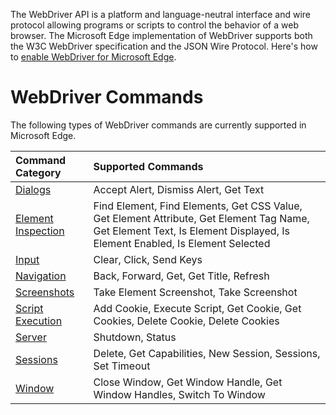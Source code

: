 The WebDriver API is a platform and language-neutral interface and wire protocol allowing programs or scripts to control
the behavior of a web browser. The Microsoft Edge implementation of WebDriver supports both the W3C WebDriver specification
and the JSON Wire Protocol. Here's how to [enable WebDriver for Microsoft Edge](https://msdn.microsoft.com/library/mt188085).

# WebDriver Commands
The following types of WebDriver commands are currently supported in Microsoft Edge.

| Command Category | Supported Commands |
| :--------------- | :------------------|
| [Dialogs](./dialogs/) | Accept Alert, Dismiss Alert, Get Text |
| [Element Inspection](./element-inspection/) | Find Element, Find Elements, Get CSS Value, Get Element Attribute, Get Element Tag Name, Get Element Text, Is Element Displayed, Is Element Enabled, Is Element Selected |
| [Input](./input/) | Clear, Click, Send Keys |
| [Navigation](./navigation/) | Back, Forward, Get, Get Title, Refresh |
| [Screenshots](./screenshots/) | Take Element Screenshot, Take Screenshot |
| [Script Execution](./script-execution/) | Add Cookie, Execute Script, Get Cookie, Get Cookies, Delete Cookie, Delete Cookies |
| [Server](./server/) | Shutdown, Status |
| [Sessions](./sessions/) | Delete, Get Capabilities, New Session, Sessions, Set Timeout |
| [Window](./window/) | Close Window, Get Window Handle, Get Window Handles, Switch To Window |
